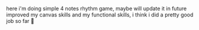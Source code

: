 here i'm doing simple 4 notes rhythm game, maybe will update it in future
improved my canvas skills and my functional skills, i think i did a pretty good job so far 🥑
